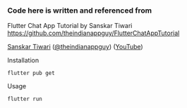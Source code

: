 ### Code here is written and referenced from 
Flutter Chat App Tutorial by Sanskar Tiwari
https://github.com/theindianappguy/FlutterChatAppTutorial

[Sanskar Tiwari](https://github.com/theindianappguy) ([@theindianappguy](https://twitter.com/Theindianappguy)) ([YouTube](https://www.youtube.com/c/SanskarTiwari))



Installation

```
flutter pub get
```
Usage 

```
flutter run
```



